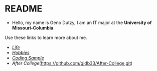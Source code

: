 # README

- Hello, my name is Geno Dutzy, I am an IT major at the **University of Missouri-Columbia**.

Use these links to learn more about me.

- [ _Life_](https://github.com/gjdb33/life.git)
- [_Hobbies_](https://github.com/gjdb33/hobbies.git)
- [_Coding Sample_](https://github.com/gjdb33/code.git)
- _After College_(https://github.com/gjdb33/After-College.git)


